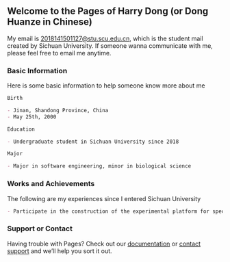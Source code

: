 ## Welcome to the Pages of Harry Dong (or Dong Huanze in Chinese)

My email is 2018141501127@stu.scu.edu.cn, which is the student mail created by Sichuan University. If someone wanna communicate with me, please feel free to email me anytime.

### Basic Information

Here is some basic information to help someone know more about me

```markdown
Birth

- Jinan, Shandong Province, China
- May 25th, 2000

Education

- Undergraduate student in Sichuan University since 2018

Major

- Major in software engineering, minor in biological science
```


### Works and Achievements

The following are my experiences since I entered Sichuan University

```markdown
- Participate in the construction of the experimental platform for specimens in the Life Sciences College, which is shown in [教学标本实验平台](http://202.115.44.83:9999/).
```

### Support or Contact

Having trouble with Pages? Check out our [documentation](https://docs.github.com/categories/github-pages-basics/) or [contact support](https://support.github.com/contact) and we’ll help you sort it out.
